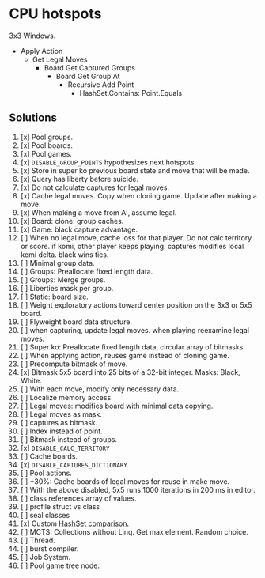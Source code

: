 # CPU hotspots

3x3 Windows.

- Apply Action
    - Get Legal Moves
        - Board Get Captured Groups
            - Board Get Group At
                - Recursive Add Point
                    - HashSet.Contains: Point.Equals

## Solutions

1. [x] Pool groups.
1. [x] Pool boards.
1. [x] Pool games.
1. [x] `DISABLE_GROUP_POINTS` hypothesizes next hotspots.
1. [x] Store in super ko previous board state and move that will be made.
1. [x] Query has liberty before suicide.
1. [x] Do not calculate captures for legal moves.
1. [x] Cache legal moves. Copy when cloning game. Update after making a move.
1. [x] When making a move from AI, assume legal.
1. [x] Board: clone: group caches.
1. [x] Game: black capture advantage.
1. [ ] When no legal move, cache loss for that player. Do not calc territory or score. if komi, other player keeps playing. captures modifies local komi delta. black wins ties.
1. [ ] Minimal group data.
1. [ ] Groups: Preallocate fixed length data.
1. [ ] Groups: Merge groups.
1. [ ] Liberties mask per group.
1. [ ] Static: board size.
1. [ ] Weight exploratory actions toward center position on the 3x3 or 5x5 board.
1. [ ] Flyweight board data structure.
1. [ ] when capturing, update legal moves. when playing reexamine legal moves.
1. [ ] Super ko: Preallocate fixed length data, circular array of bitmasks.
1. [ ] When applying action, reuses game instead of cloning game.
1. [ ] Precompute bitmask of move.
1. [x] Bitmask 5x5 board into 25 bits of a 32-bit integer. Masks: Black, White.
1. [ ] With each move, modify only necessary data.
1. [ ] Localize memory access.
1. [ ] Legal moves: modifies board with minimal data copying.
1. [ ] Legal moves as mask.
1. [ ] captures as bitmask.
1. [ ] Index instead of point.
1. [ ] Bitmask instead of groups.
1. [x] `DISABLE_CALC_TERRITORY`
1. [ ] Cache boards.
1. [x] `DISABLE_CAPTURES_DICTIONARY`
1. [ ] Pool actions.
1. [ ] +30%: Cache boards of legal moves for reuse in make move.
1. [ ] With the above disabled, 5x5 runs 1000 iterations in 200 ms in editor.
1. [ ] class references array of values.
1. [ ] profile struct vs class
1. [ ] seal classes
1. [x] Custom [HashSet comparison.](https://www.codeproject.com/Articles/1280633/Creating-a-Faster-HashSet-for-NET)
1. [ ] MCTS: Collections without Linq. Get max element. Random choice.
1. [ ] Thread.
1. [ ] burst compiler.
1. [ ] Job System.
1. [ ] Pool game tree node.
